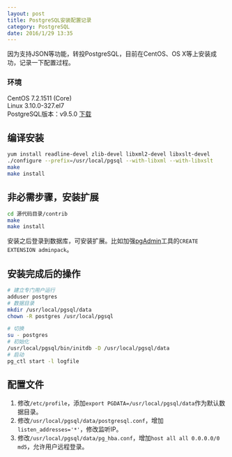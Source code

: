 ```yaml
---
layout: post
title: PostgreSQL安装配置记录
category: PostgreSQL
date: 2016/1/29 13:35
---
```


因为支持JSON等功能，转投PostgreSQL，目前在CentOS、OS X等上安装成功，记录一下配置过程。

### 环境
CentOS 7.2.1511 (Core)  
Linux 3.10.0-327.el7  
PostgreSQL版本：v9.5.0 [下载](https://ftp.postgresql.org/pub/source/v9.5.0/postgresql-9.5.0.tar.gz)

<!--more-->

## 编译安装

```bash
yum install readline-devel zlib-devel libxml2-devel libxslt-devel
./configure --prefix=/usr/local/pgsql --with-libxml --with-libxslt
make
make install
```

## 非必需步骤，安装扩展

```bash
cd 源代码目录/contrib
make
make install
```
安装之后登录到数据库，可安装扩展。比如加强[pgAdmin](http://pgadmin.org/)工具的`CREATE EXTENSION adminpack`。

## 安装完成后的操作

```bash
# 建立专门用户运行
adduser postgres
# 数据目录
mkdir /usr/local/pgsql/data
chown -R postgres /usr/local/pgsql

# 切换
su - postgres
# 初始化
/usr/local/pgsql/bin/initdb -D /usr/local/pgsql/data
# 启动
pg_ctl start -l logfile
```

## 配置文件

1. 修改`/etc/profile`，添加`export PGDATA=/usr/local/pgsql/data`作为默认数据目录。
2. 修改`/usr/local/pgsql/data/postgresql.conf`，增加`listen_addresses='*'`，修改监听IP。
3. 修改`/usr/local/pgsql/data/pg_hba.conf`，增加`host all all 0.0.0.0/0 md5`，允许用户远程登录。




